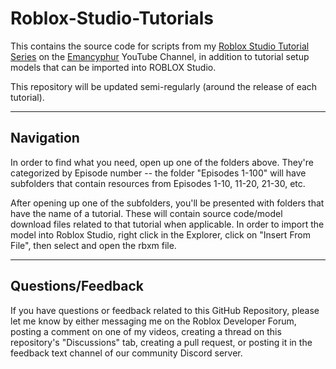 # Roblox-Studio-Tutorials
This contains the source code for scripts from my [Roblox Studio Tutorial Series](https://www.youtube.com/playlist?list=PLib8lkKsQ4i4Ik77nxD78NfMoeUoS_9w7) on the [Emancyphur](https://www.youtube.com/Emancyphur) YouTube Channel, in addition to tutorial setup models that can be imported into ROBLOX Studio.

This repository will be updated semi-regularly (around the release of each tutorial).

---

## Navigation

In order to find what you need, open up one of the folders above. They're categorized by Episode number -- the folder "Episodes 1-100" will have subfolders that contain resources from Episodes 1-10, 11-20, 21-30, etc.

After opening up one of the subfolders, you'll be presented with folders that have the name of a tutorial. These will contain source code/model download files related to that tutorial when applicable. In order to import the model into Roblox Studio, right click in the Explorer, click on "Insert From File", then select and open the rbxm file.

---

## Questions/Feedback

If you have questions or feedback related to this GitHub Repository, please let me know by either messaging me on the Roblox Developer Forum, posting a comment on one of my videos, creating a thread on this repository's "Discussions" tab, creating a pull request, or posting it in the feedback text channel of our community Discord server.
